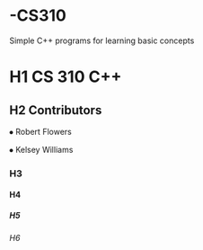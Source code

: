 # -CS310
Simple C++ programs for learning basic concepts
# H1 CS 310 C++
## H2 Contributors

⦁	Robert Flowers  

⦁	Kelsey Williams
### H3
#### H4
##### H5
###### H6
